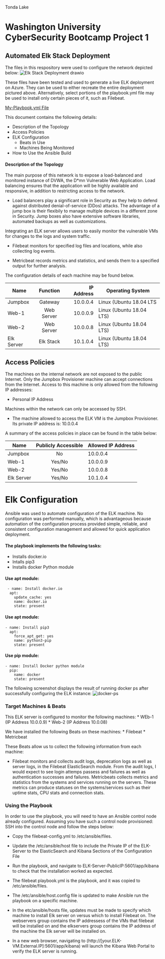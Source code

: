 Tonda Lake
# Washington University CyberSecurity Bootcamp Project 1
## Automated Elk Stack Deployment 
The files in this respository were used to configure the network depicted below:
![Elk Stack Deployment drawio](https://user-images.githubusercontent.com/95553513/162596263-a5c5a999-70da-40e2-9904-150f642e060f.png)

These files have been tested and used to generate a live ELK deployment on Azure. They can be used to either recreate the entire deployment pictured above. Alternatively, select portions of the playbook.yml file may be used to install only certain pieces of it, such as Filebeat.

[My-Playbook.yml File](http://github.com/tslake/cyberbookcamp/raw/mainAnsible/My-Playook.txt)

This document contains the following details:

* Description of the Topology
* Access Policies
* ELK Configuration
    * Beats in Use
    * Machines Being Monitored
* How to Use the Ansible Build


#### Description of the Topology
The main purpose of this network is to expose a load-balanced and monitored instance of DVWA, the D*mn Vulnerable Web Application.
Load balancing ensures that the application will be highly available and responsive, in addition to restricting access to the network.

* Load balancers play a significant role in Security as they help to defend against distributed denial-of-service (DDos) attacks. The advantage of a jump box is their    flexibily to manage multiple devices in a different zone in Security. Jump boxes also have extensive software libraries, automated backups as well as customizations. 

Integrating an ELK server allows users to easily monitor the vulnerable VMs for changes to the logs and system traffic.

* Filebeat monitors for specified log files and locations, while also collecting log events.

* Metricbeat records metrics and statistics, and sends them to a specified output for further analysis.

The configuration details of each machine may be found below.


| Name          | Function      | IP Address  | Operating System  |
| ------------- |:-------------:| -----:      |  ---------------- |
| Jumpbox       | Gateway       | 10.0.0.4    | Linux (Ubuntu 18.04 LTS  |
| Web-1         | Web Server    | 10.0.0.9    | Linux (Ubuntu 18.04 LTS) |
| Web-2         | Web Server    | 10.0.0.8    | Linux (Ubuntu 18.04 LTS) |
| Elk Server    | Elk Stack     | 10.1.0.4    | Linux (Ubuntu 18.04 LTS) |


## Access Policies
The machines on the internal network are not exposed to the public Internet.
Only the Jumpbox Provisioner machine can accept connections from the Internet. Access to this machine is only allowed from the following IP addresses:

* Personal IP Address

Machines within the network can only be accessed by SSH.

* The machine allowed to access the ELK VM is the Jumpbox Provisioner. Its private IP address is: 10.0.0.4

A summary of the access policies in place can be found in the table below:

| Name          | Publicly Accessible  | Allowed IP Address| 
| ------------- |:-------------:       |  ---------------- |
| Jumpbox       | No                   | 10.0.0.4          |
| Web-1         | Yes/No               | 10.0.0.9          |
| Web-2         | Yes/No               | 10.0.0.8          |
| Elk Server    | Yes/No               | 10.1.0.4          |

# Elk Configuration
Ansible was used to automate configuration of the ELK machine. No configuration was performed manually, which is advantageous because automation of the configuration process provided simple, reliable, and consistent configuration management and allowed for quick application deployment.

#### The playbook implements the following tasks:

* Installs docker.io
* Intalls pip3
* Installs docker Python module 
 #### Use apt module:
     - name: Install docker.io
      apt:
        update_cache: yes
        name: docker.io
        state: present
#### Use apt module:
    - name: Install pip3
      apt:
        force_apt_get: yes
        name: python3-pip
        state: present
#### Use pip module:
    - name: Install Docker python module
      pip:
        name: docker
        state: present


The following screenshot displays the result of running docker ps after successfully configuring the ELK instance:
![docker-ps](https://user-images.githubusercontent.com/95553513/162629559-0237a73c-ad91-46b1-b7a0-c8e89b19d5e4.png)

### Target Machines & Beats
This ELK server is configured to monitor the following machines:
    * WEb-1 (IP Address 10.0.0.9)
    * Web-2 (IP Address 10.0.08)

We have installed the following Beats on these machines:
    * Filebeat
    * Metricbeat
    
These Beats allow us to collect the following information from each machine:

* Filebeat monitors and collects audit logs, deprecation logs as well as server logs, in the Filebeat ElasticSearch module. From the audit logs, I would expect to see login attemps passess and failures as well as authentication successes and failures. Metricbeats collects metrics and statistics from the systems and services running on the servers. These metrics can produce statuses on the systems/services such as their uptime stats, CPU stats and connection stats. 

### Using the Playbook
In order to use the playbook, you will need to have an Ansible control node already configured. Assuming you have such a control node provisioned:
SSH into the control node and follow the steps below:

* Copy the filebeat-config.yml to /etc/ansible/files.
* Update the /etc/ansible/host file to include the Private IP of the ELK-Server to the ElasticSearch and Kibana Sections of the Configuration File
* Run the playbook, and navigate to ELK-Server-PublicIP:5601/app/kibana to check that the installation worked as expected.

* The filebeat playbook.yml is the playbook, and it was copied to /etc/ansible/files. 
* The /etc/ansible/host.config file is updated to make Ansible run the playbook on a specific machine.
* In the etc/ansible/hosts file, updates must be made to specify which machine to install Elk server on versus which to install Filebeat on. The webservers group  contains the IP addressess of the VMs that filebeat will be installed on and the elkservers group contains the IP address of the machine the Elk server will be installed on. 
* In a new web browser, navigating to (http://[your.ELK-VM.External.IP]:5601/app/kibana) will launch the Kibana Web Portal to verify the ELK server is running.

